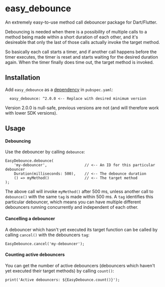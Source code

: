 # easy_debounce

An extremely easy-to-use method call debouncer package for Dart/Flutter.

Debouncing is needed when there is a possibility of multiple calls to a method being made within a short duration of each other, and it's desireable that only the last of those calls actually invoke the target method.

So basically each call starts a timer, and if another call happens before the timer executes, the timer is reset and starts waiting for the desired duration again. When the timer finally does time out, the target method is invoked. 

## Installation

Add `easy_debounce` as a [dependency](https://flutter.dev/docs/development/packages-and-plugins/using-packages) in `pubspec.yaml`:
 
      easy_debounce: ^2.0.0 <-- Replace with desired minimum version

Version 2.0.0 is null-safe, previous versions are not (and will therefore work with lower SDK versions). 

## Usage

#### Debouncing
Use the debouncer by calling `debounce`:

    EasyDebounce.debounce(
        'my-debouncer',                 // <-- An ID for this particular debouncer
        Duration(milliseconds: 500),    // <-- The debounce duration
        () => myMethod()                // <-- The target method
    );
    
The above call will invoke `myMethod()` after 500 ms, unless another call to `debounce()` with the same `tag` is made within 500 ms. A `tag` identifies this particular debouncer, which means you can have multiple different debouncers running concurrently and independent of each other.  

#### Cancelling a debouncer

A debouncer which hasn't yet executed its target function can be called by calling `cancel()` with the debouncers `tag`:

    EasyDebounce.cancel('my-debouncer');
    
    
#### Counting active debouncers

You can get the number of active debouncers (debouncers which haven't yet executed their target methods) by calling `count()`:

    print('Active debouncers: ${EasyDebounce.count()}'); 